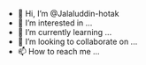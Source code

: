 - 👋 Hi, I’m @Jalaluddin-hotak
- 👀 I’m interested in ...
- 🌱 I’m currently learning ...
- 💞️ I’m looking to collaborate on ...
- 📫 How to reach me ...

<!---
Jalaluddin-hotak/Jalaluddin-hotak is a ✨ special ✨ repository because its `README.md` (this file) appears on your GitHub profile.
You can click the Preview link to take a look at your changes.
--->
